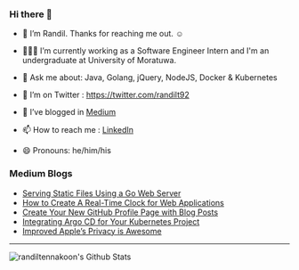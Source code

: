 ### Hi there 👋

- 🔭 I’m Randil. Thanks for reaching me out. ☺️

- 👨🏻‍💻 I’m currently working as a Software Engineer Intern and I'm an undergraduate at University of Moratuwa.

- 💬 Ask me about: Java, Golang, jQuery, NodeJS, Docker & Kubernetes

- 🤔 I’m on Twitter : https://twitter.com/randilt92

- 🌱 I’ve blogged in [Medium](https://medium.com/@randilt) 

- 📫 How to reach me : [LinkedIn](https://lk.linkedin.com/in/randiltennakoon)

- 😄 Pronouns: he/him/his



### Medium Blogs
<!-- BLOG-POST-LIST:START -->
- [Serving Static Files Using a Go Web Server](https://codeburst.io/serving-static-files-using-a-go-web-server-d5025157a84e?source=rss-b2aa6ee0b2d5------2)
- [How to Create A Real-Time Clock for Web Applications](https://medium.com/javascript-in-plain-english/how-to-create-a-real-time-clock-for-web-applications-feaedc8523c5?source=rss-b2aa6ee0b2d5------2)
- [Create Your New GitHub Profile Page with Blog Posts](https://medium.com/dev-genius/create-your-new-github-profile-page-with-blog-posts-662020eed2dc?source=rss-b2aa6ee0b2d5------2)
- [Integrating Argo CD for Your Kubernetes Project](https://levelup.gitconnected.com/integrating-argo-cd-for-your-kubernetes-project-ba6e49dfebaa?source=rss-b2aa6ee0b2d5------2)
- [Improved Apple’s Privacy is Awesome](https://medium.com/macoclock/improved-apples-privacy-is-awesome-c51183891f32?source=rss-b2aa6ee0b2d5------2)
<!-- BLOG-POST-LIST:END -->

---
<img align="left" alt="randiltennakoon's Github Stats" src="https://github-readme-stats.codestackr.vercel.app/api?username=randiltennakoon&show_icons=true&hide_border=true" />




<!--
**randiltennakoon/randiltennakoon** is a ✨ _special_ ✨ repository because its `README.md` (this file) appears on your GitHub profile.

Here are some ideas to get you started:

- 🔭 I’m currently working on ...
- 🌱 I’m currently learning ...
- 👯 I’m looking to collaborate on ...
- 🤔 I’m looking for help with ...
- 💬 Ask me about ...
- 📫 How to reach me: ...
- 😄 Pronouns: ...
- ⚡ Fun fact: ...
-->
